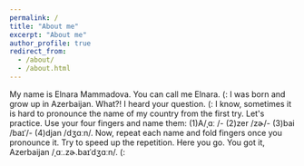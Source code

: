 ```yaml
---
permalink: /
title: "About me"
excerpt: "About me"
author_profile: true
redirect_from: 
  - /about/
  - /about.html
---
```



My name is Elnara Mammadova. You can call me Elnara. (: I was born and grow up in Azerbaijan. What?!
​I heard your question. (: I know, sometimes it is hard to pronounce the name of my country from the first try. Let's practice. Use your four fingers and name them: (1)A/ˌɑː /- (2)zer /zɚ/- (3)bai /baɪˈ/- (4)djan /dʒɑːn/. Now, repeat each name and fold fingers once you pronounce it. Try to speed up the repetition. Here you go. You got it, Azerbaijan /ˌɑː.zɚ.baɪˈdʒɑːn/. (:


